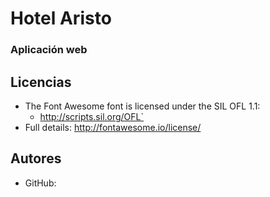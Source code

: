 # Hotel Aristo
### Aplicación web


## Licencias
- The Font Awesome font is licensed under the SIL OFL 1.1:
  - http://scripts.sil.org/OFL`
- Full details: http://fontawesome.io/license/

## Autores
- GitHub: 

